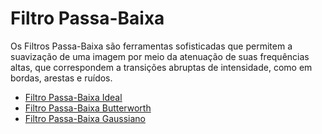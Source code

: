 # Filtro Passa-Baixa

Os Filtros Passa-Baixa são ferramentas sofisticadas que permitem a suavização de uma imagem por meio da atenuação de suas frequências altas, que correspondem a transições abruptas de intensidade, como em bordas, arestas e ruídos.

* [Filtro Passa-Baixa Ideal](/ideal)
* [Filtro Passa-Baixa Butterworth](/butterworth)
* [Filtro Passa-Baixa Gaussiano](/gaussiano)